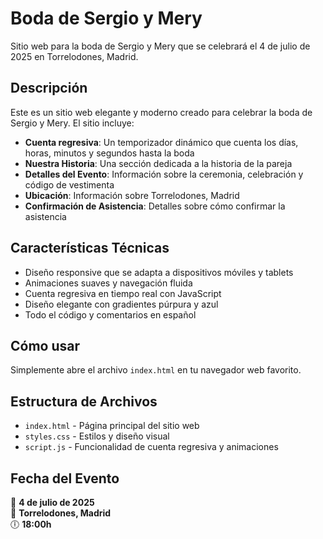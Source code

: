 
# Boda de Sergio y Mery

Sitio web para la boda de Sergio y Mery que se celebrará el 4 de julio de 2025 en Torrelodones, Madrid.

## Descripción

Este es un sitio web elegante y moderno creado para celebrar la boda de Sergio y Mery. El sitio incluye:

- **Cuenta regresiva**: Un temporizador dinámico que cuenta los días, horas, minutos y segundos hasta la boda
- **Nuestra Historia**: Una sección dedicada a la historia de la pareja
- **Detalles del Evento**: Información sobre la ceremonia, celebración y código de vestimenta
- **Ubicación**: Información sobre Torrelodones, Madrid
- **Confirmación de Asistencia**: Detalles sobre cómo confirmar la asistencia

## Características Técnicas

- Diseño responsive que se adapta a dispositivos móviles y tablets
- Animaciones suaves y navegación fluida
- Cuenta regresiva en tiempo real con JavaScript
- Diseño elegante con gradientes púrpura y azul
- Todo el código y comentarios en español

## Cómo usar

Simplemente abre el archivo `index.html` en tu navegador web favorito.

## Estructura de Archivos

- `index.html` - Página principal del sitio web
- `styles.css` - Estilos y diseño visual
- `script.js` - Funcionalidad de cuenta regresiva y animaciones

## Fecha del Evento

📅 **4 de julio de 2025**  
📍 **Torrelodones, Madrid**  
🕕 **18:00h**

